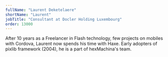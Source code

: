 ```yaml
---
fullName: "Laurent Deketelaere"
shortName: "Laurent"
jobTitle: "Consultant at Docler Holding Luxembourg"
order: 13000
---
```

After 10 years as a Freelancer in Flash technology, few projects on mobiles with Cordova, Laurent now spends his time with Haxe. Early adopters of pixlib framework (2004), he is a part of hexMachina's team.